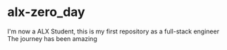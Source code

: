 # alx-zero_day
I'm now a ALX Student, this is my first repository as a full-stack engineer
The journey has been amazing
